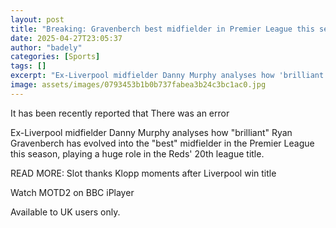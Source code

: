 ```yaml
---
layout: post
title: "Breaking: Gravenberch best midfielder in Premier League this season - Murphy"
date: 2025-04-27T23:05:37
author: "badely"
categories: [Sports]
tags: []
excerpt: "Ex-Liverpool midfielder Danny Murphy analyses how 'brilliant' Ryan Gravenberch has evolved into the 'best' midfielder in the Premier League this seaso"
image: assets/images/0793453b1b0b737fabea3b24c3bc1ac0.jpg
---
```


It has been recently reported that There was an error

Ex-Liverpool midfielder Danny Murphy analyses how "brilliant" Ryan Gravenberch has evolved into the "best" midfielder in the Premier League this season, playing a huge role in the Reds' 20th league title.

READ MORE: Slot thanks Klopp moments after Liverpool win title

Watch MOTD2 on BBC iPlayer

Available to UK users only.

